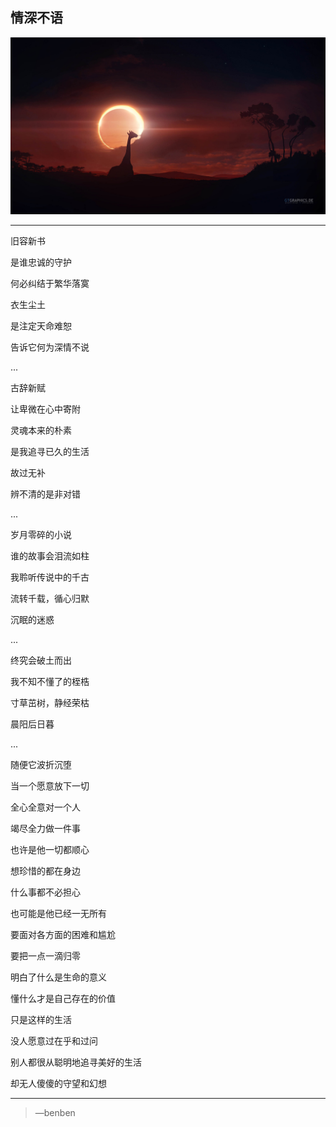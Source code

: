 情深不语
---
![](/assets/191093-106.jpg)

---
旧容新书

是谁忠诚的守护

何必纠结于繁华落寞

衣生尘土

是注定天命难恕

告诉它何为深情不说

...

古辞新赋

让卑微在心中寄附

灵魂本来的朴素

是我追寻已久的生活

故过无补

辨不清的是非对错

...

岁月零碎的小说

谁的故事会泪流如柱

我聆听传说中的千古

流转千载，循心归默

沉眠的迷惑

...

终究会破土而出

我不知不懂了的桎梏

寸草茁树，静经荣枯

晨阳后日暮

...

随便它波折沉堕

当一个愿意放下一切

全心全意对一个人

竭尽全力做一件事

也许是他一切都顺心

想珍惜的都在身边

什么事都不必担心

也可能是他已经一无所有

要面对各方面的困难和尴尬

要把一点一滴归零

明白了什么是生命的意义

懂什么才是自己存在的价值

只是这样的生活

没人愿意过在乎和过问

别人都很从聪明地追寻美好的生活

却无人傻傻的守望和幻想

---

>—benben
